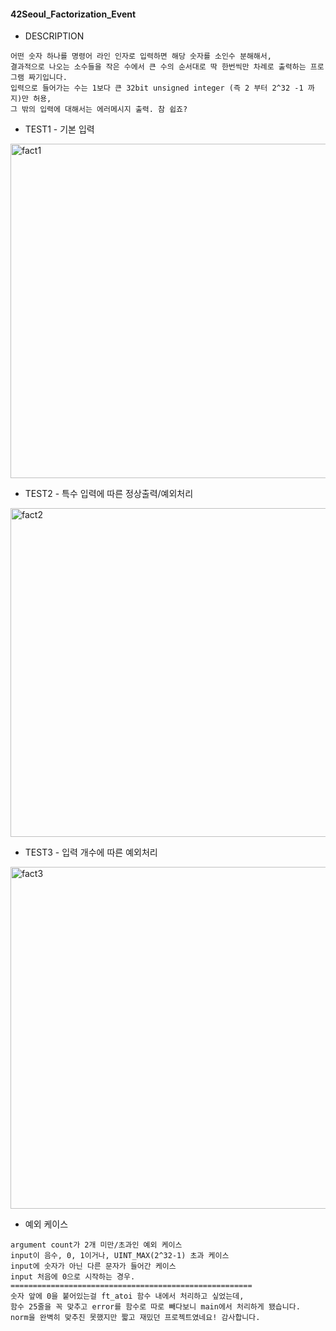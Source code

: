 #### 42Seoul_Factorization_Event

* DESCRIPTION
```
어떤 숫자 하나를 명령어 라인 인자로 입력하면 해당 숫자를 소인수 분해해서,
결과적으로 나오는 소수들을 작은 수에서 큰 수의 순서대로 딱 한번씩만 차례로 출력하는 프로그램 짜기입니다.
입력으로 들어가는 수는 1보다 큰 32bit unsigned integer (즉 2 부터 2^32 -1 까지)만 허용,
그 밖의 입력에 대해서는 에러메시지 출력. 참 쉽죠?
```

* TEST1 - 기본 입력
<img width="535" alt="fact1" src="https://user-images.githubusercontent.com/20695892/78258695-8f3c5100-7536-11ea-83d2-b0e52c8f4320.PNG">

* TEST2 - 특수 입력에 따른 정상출력/예외처리
<img width="526" alt="fact2" src="https://user-images.githubusercontent.com/20695892/78258707-95323200-7536-11ea-9511-9da6a651c3e6.PNG">

* TEST3 - 입력 개수에 따른 예외처리
<img width="547" alt="fact3" src="https://user-images.githubusercontent.com/20695892/78258709-96635f00-7536-11ea-958e-9f4063daf03b.PNG">

* 예외 케이스
```
argument count가 2개 미만/초과인 예외 케이스
input이 음수, 0, 1이거나, UINT_MAX(2^32-1) 초과 케이스
input에 숫자가 아닌 다른 문자가 들어간 케이스
input 처음에 0으로 시작하는 경우.
======================================================
숫자 앞에 0을 붙어있는걸 ft_atoi 함수 내에서 처리하고 싶었는데,
함수 25줄을 꼭 맞추고 error를 함수로 따로 빼다보니 main에서 처리하게 됐습니다.
norm을 완벽히 맞추진 못했지만 짧고 재밌던 프로젝트였네요! 감사합니다.
```
